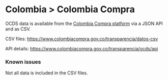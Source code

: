 Colombia > Colombia Compra
==========================

OCDS data is available from the [Colombia Compra platform](https://www.colombiacompra.gov.co/transparencia/estandar-ocds) via a JSON API and as CSV.

CSV files: https://www.colombiacompra.gov.co/transparencia/datos-csv

API details: https://www.colombiacompra.gov.co/transparencia/ocds/api

### Known issues

Not all data is included in the CSV files. 